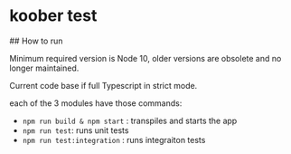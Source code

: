 # koober test

## How to run

Minimum required version is Node 10, older versions are obsolete and no longer maintained.

Current code base if full Typescript in strict mode.

each of the 3 modules have those commands:

-   `npm run build & npm start` : transpiles and starts the app
-   `npm run test`: runs unit tests
-   `npm run test:integration` : runs integraiton tests
